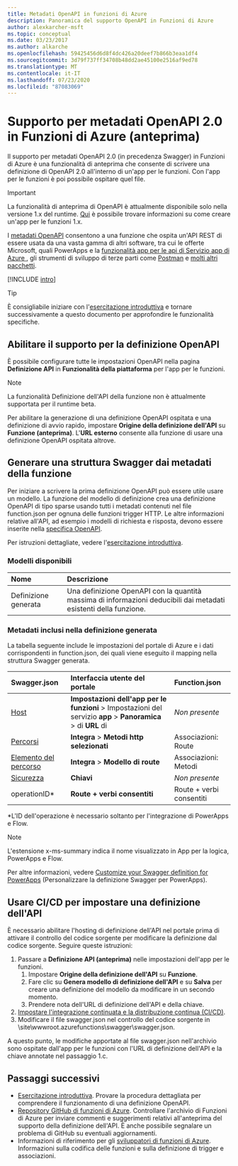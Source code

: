 ```yaml
---
title: Metadati OpenAPI in funzioni di Azure
description: Panoramica del supporto OpenAPI in Funzioni di Azure
author: alexkarcher-msft
ms.topic: conceptual
ms.date: 03/23/2017
ms.author: alkarche
ms.openlocfilehash: 59425456d6d8f4dc426a20deef7b866b3eaa1df4
ms.sourcegitcommit: 3d79f737ff34708b48dd2ae45100e2516af9ed78
ms.translationtype: MT
ms.contentlocale: it-IT
ms.lasthandoff: 07/23/2020
ms.locfileid: "87083069"
---
```

# <a name="openapi-20-metadata-support-in-azure-functions-preview"></a>Supporto per metadati OpenAPI 2.0 in Funzioni di Azure (anteprima)
Il supporto per metadati OpenAPI 2.0 (in precedenza Swagger) in Funzioni di Azure è una funzionalità di anteprima che consente di scrivere una definizione di OpenAPI 2.0 all'interno di un'app per le funzioni. Con l'app per le funzioni è poi possibile ospitare quel file.

> [!IMPORTANT]
> La funzionalità di anteprima di OpenAPI è attualmente disponibile solo nella versione 1.x del runtime. [Qui](./functions-versions.md#creating-1x-apps) è possibile trovare informazioni su come creare un'app per le funzioni 1.x.

I [metadati OpenAPI](https://swagger.io/) consentono a una funzione che ospita un'API REST di essere usata da una vasta gamma di altri software, tra cui le offerte Microsoft, quali PowerApps e la [funzionalità app per le api di Servizio app di Azure ](../app-service/overview.md), gli strumenti di sviluppo di terze parti come [Postman](https://www.getpostman.com/docs/importing_swagger) e [molti altri pacchetti](https://swagger.io/tools/).

[!INCLUDE [intro](../../includes/functions-bindings-intro.md)]

>[!TIP]
>È consigliabile iniziare con l'[esercitazione introduttiva](./functions-openapi-definition.md) e tornare successivamente a questo documento per approfondire le funzionalità specifiche.

## <a name="enable-openapi-definition-support"></a><a name="enable"></a>Abilitare il supporto per la definizione OpenAPI
È possibile configurare tutte le impostazioni OpenAPI nella pagina **Definizione API** in **Funzionalità della piattaforma** per l'app per le funzioni.

> [!NOTE]
> La funzionalità Definizione dell'API della funzione non è attualmente supportata per il runtime beta.

Per abilitare la generazione di una definizione OpenAPI ospitata e una definizione di avvio rapido, impostare **Origine della definizione dell'API** su **Funzione (anteprima)**. L'**URL esterno** consente alla funzione di usare una definizione OpenAPI ospitata altrove.

## <a name="generate-a-swagger-skeleton-from-your-functions-metadata"></a><a name="generate-definition"></a>Generare una struttura Swagger dai metadati della funzione
Per iniziare a scrivere la prima definizione OpenAPI può essere utile usare un modello. La funzione del modello di definizione crea una definizione OpenAPI di tipo sparse usando tutti i metadati contenuti nel file function.json per ognuna delle funzioni trigger HTTP. Le altre informazioni relative all'API, ad esempio i modelli di richiesta e risposta, devono essere inserite nella [specifica OpenAPI](https://swagger.io/specification/).

Per istruzioni dettagliate, vedere l'[esercitazione introduttiva](./functions-openapi-definition.md).

### <a name="available-templates"></a><a name="templates"></a>Modelli disponibili

|Nome| Descrizione |
|:-----|:-----|
|Definizione generata|Una definizione OpenAPI con la quantità massima di informazioni deducibili dai metadati esistenti della funzione.|

### <a name="included-metadata-in-the-generated-definition"></a><a name="quickstart-details"></a>Metadati inclusi nella definizione generata

La tabella seguente include le impostazioni del portale di Azure e i dati corrispondenti in function.json, dei quali viene eseguito il mapping nella struttura Swagger generata.

|Swagger.json|Interfaccia utente del portale|Function.json|
|:----|:-----|:-----|
|[Host](https://swagger.io/specification/#fixed-fields-15)|**Impostazioni dell'app per le funzioni**  >  Impostazioni del servizio **app**  >  **Panoramica**  >  di **URL** di|*Non presente*
|[Percorsi](https://swagger.io/specification/#paths-object-29)|**Integra**  >  **Metodi http selezionati**|Associazioni: Route
|[Elemento del percorso](https://swagger.io/specification/#path-item-object-32)|**Integra**  >  **Modello di route**|Associazioni: Metodi
|[Sicurezza](https://swagger.io/specification/#security-scheme-object-112)|**Chiavi**|*Non presente*|
|operationID*|**Route + verbi consentiti**|Route + verbi consentiti|

\*L'ID dell'operazione è necessario soltanto per l'integrazione di PowerApps e Flow.
> [!NOTE]
> L'estensione x-ms-summary indica il nome visualizzato in App per la logica, PowerApps e Flow.
>
> Per altre informazioni, vedere [Customize your Swagger definition for PowerApps](/connectors/custom-connectors/openapi-extensions) (Personalizzare la definizione Swagger per PowerApps).

## <a name="use-cicd-to-set-an-api-definition"></a><a name="CICD"></a>Usare CI/CD per impostare una definizione dell'API

 È necessario abilitare l'hosting di definizione dell'API nel portale prima di attivare il controllo del codice sorgente per modificare la definizione dal codice sorgente. Seguire queste istruzioni:

1. Passare a **Definizione API (anteprima)** nelle impostazioni dell'app per le funzioni.
   1. Impostare **Origine della definizione dell'API** su **Funzione**.
   1. Fare clic su **Genera modello di definizione dell'API** e su **Salva** per creare una definizione del modello da modificare in un secondo momento.
   1. Prendere nota dell'URL di definizione dell'API e della chiave.
1. [Impostare l'integrazione continuata e la distribuzione continua (CI/CD)](./functions-continuous-deployment.md#requirements-for-continuous-deployment).
2. Modificare il file swagger.json nel controllo del codice sorgente in \site\wwwroot\.azurefunctions\swagger\swagger.json.

A questo punto, le modifiche apportate al file swagger.json nell'archivio sono ospitate dall'app per le funzioni con l'URL di definizione dell'API e la chiave annotate nel passaggio 1.c.

## <a name="next-steps"></a>Passaggi successivi
* [Esercitazione introduttiva](./functions-openapi-definition.md). Provare la procedura dettagliata per comprendere il funzionamento di una definizione OpenAPI.
* [Repository GitHub di funzioni di Azure](https://github.com/Azure/Azure-Functions/). Controllare l'archivio di Funzioni di Azure per inviare commenti e suggerimenti relativi all'anteprima del supporto della definizione dell'API. È anche possibile segnalare un problema di GitHub su eventuali aggiornamenti.
* Informazioni di riferimento per gli [sviluppatori di funzioni di Azure](functions-reference.md). Informazioni sulla codifica delle funzioni e sulla definizione di trigger e associazioni.
